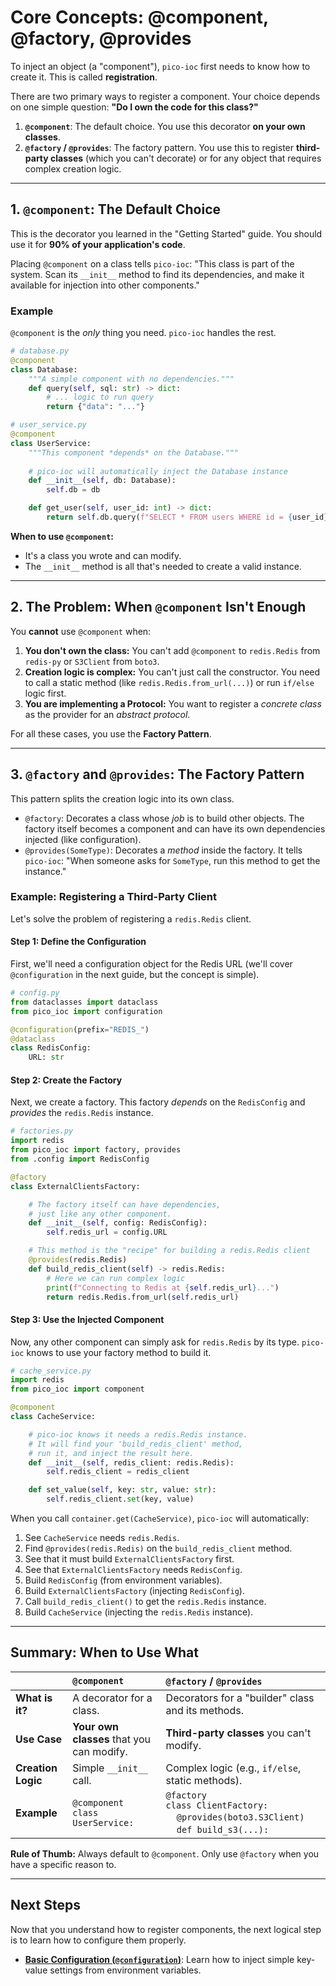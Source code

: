 # Core Concepts: @component, @factory, @provides

To inject an object (a "component"), `pico-ioc` first needs to know how to create it. This is called **registration**.

There are two primary ways to register a component. Your choice depends on one simple question: **"Do I own the code for this class?"**

1.  **`@component`**: The default choice. You use this decorator **on your own classes**.
2.  **`@factory` / `@provides`**: The factory pattern. You use this to register **third-party classes** (which you can't decorate) or for any object that requires complex creation logic.

---

## 1. `@component`: The Default Choice

This is the decorator you learned in the "Getting Started" guide. You should use it for **90% of your application's code**.

Placing `@component` on a class tells `pico-ioc`: "This class is part of the system. Scan its `__init__` method to find its dependencies, and make it available for injection into other components."

### Example

`@component` is the *only* thing you need. `pico-ioc` handles the rest.

```python
# database.py
@component
class Database:
    """A simple component with no dependencies."""
    def query(self, sql: str) -> dict:
        # ... logic to run query
        return {"data": "..."}

# user_service.py
@component
class UserService:
    """This component *depends* on the Database."""
    
    # pico-ioc will automatically inject the Database instance
    def __init__(self, db: Database):
        self.db = db

    def get_user(self, user_id: int) -> dict:
        return self.db.query(f"SELECT * FROM users WHERE id = {user_id}")
````

**When to use `@component`:**

  * It's a class you wrote and can modify.
  * The `__init__` method is all that's needed to create a valid instance.

-----

## 2\. The Problem: When `@component` Isn't Enough

You **cannot** use `@component` when:

1.  **You don't own the class:** You can't add `@component` to `redis.Redis` from `redis-py` or `S3Client` from `boto3`.
2.  **Creation logic is complex:** You can't just call the constructor. You need to call a static method (like `redis.Redis.from_url(...)`) or run `if/else` logic first.
3.  **You are implementing a Protocol:** You want to register a *concrete class* as the provider for an *abstract protocol*.

For all these cases, you use the **Factory Pattern**.

-----

## 3\. `@factory` and `@provides`: The Factory Pattern

This pattern splits the creation logic into its own class.

  * `@factory`: Decorates a class whose *job* is to build other objects. The factory itself becomes a component and can have its own dependencies injected (like configuration).
  * `@provides(SomeType)`: Decorates a *method* inside the factory. It tells `pico-ioc`: "When someone asks for `SomeType`, run this method to get the instance."

### Example: Registering a Third-Party Client

Let's solve the problem of registering a `redis.Redis` client.

#### Step 1: Define the Configuration

First, we'll need a configuration object for the Redis URL (we'll cover `@configuration` in the next guide, but the concept is simple).

```python
# config.py
from dataclasses import dataclass
from pico_ioc import configuration

@configuration(prefix="REDIS_")
@dataclass
class RedisConfig:
    URL: str
```

#### Step 2: Create the Factory

Next, we create a factory. This factory *depends* on the `RedisConfig` and *provides* the `redis.Redis` instance.

```python
# factories.py
import redis
from pico_ioc import factory, provides
from .config import RedisConfig

@factory
class ExternalClientsFactory:

    # The factory itself can have dependencies,
    # just like any other component.
    def __init__(self, config: RedisConfig):
        self.redis_url = config.URL

    # This method is the "recipe" for building a redis.Redis client
    @provides(redis.Redis)
    def build_redis_client(self) -> redis.Redis:
        # Here we can run complex logic
        print(f"Connecting to Redis at {self.redis_url}...")
        return redis.Redis.from_url(self.redis_url)
```

#### Step 3: Use the Injected Component

Now, any other component can simply ask for `redis.Redis` by its type. `pico-ioc` knows to use your factory method to build it.

```python
# cache_service.py
import redis
from pico_ioc import component

@component
class CacheService:

    # pico-ioc knows it needs a redis.Redis instance.
    # It will find your 'build_redis_client' method,
    # run it, and inject the result here.
    def __init__(self, redis_client: redis.Redis):
        self.redis_client = redis_client

    def set_value(self, key: str, value: str):
        self.redis_client.set(key, value)
```

When you call `container.get(CacheService)`, `pico-ioc` will automatically:

1.  See `CacheService` needs `redis.Redis`.
2.  Find `@provides(redis.Redis)` on the `build_redis_client` method.
3.  See that it must build `ExternalClientsFactory` first.
4.  See that `ExternalClientsFactory` needs `RedisConfig`.
5.  Build `RedisConfig` (from environment variables).
6.  Build `ExternalClientsFactory` (injecting `RedisConfig`).
7.  Call `build_redis_client()` to get the `redis.Redis` instance.
8.  Build `CacheService` (injecting the `redis.Redis` instance).

-----

## Summary: When to Use What

| | `@component` | `@factory` / `@provides` |
| :--- | :--- | :--- |
| **What is it?** | A decorator for a class. | Decorators for a "builder" class and its methods. |
| **Use Case** | **Your own classes** that you can modify. | **Third-party classes** you can't modify. |
| **Creation Logic** | Simple `__init__` call. | Complex logic (e.g., `if/else`, static methods). |
| **Example** | `@component`<br>`class UserService:` | `@factory`<br>`class ClientFactory:`<br>    `@provides(boto3.S3Client)`<br>    `def build_s3(...):` |

**Rule of Thumb:** Always default to `@component`. Only use `@factory` when you have a specific reason to.

-----

## Next Steps

Now that you understand how to register components, the next logical step is to learn how to configure them properly.

  * **[Basic Configuration (`@configuration`)](./configuration-basic.md)**: Learn how to inject simple key-value settings from environment variables.

<!-- end list -->

